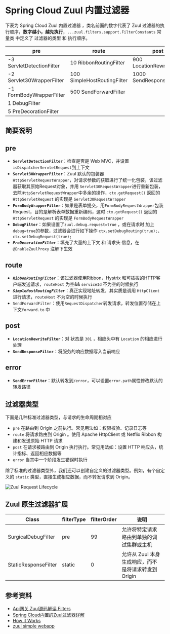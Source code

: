 # Spring Cloud Zuul 内置过滤器

下表为 Spring Cloud Zuul 内置过滤器 ，类名前面的数字代表了 Zuul 过滤器的执行顺序，**数字越小，越先执行**，`...zuul.filters.support.FilterConstants` 常量类 中定义了 过滤器的类型 和 执行顺序。

| pre                        | route                       | post                       | error              |
| -------------------------- | --------------------------- | -------------------------- | ------------------ |
| -3  ServletDetectionFilter | 10   RibbonRoutingFilter    | 900  LocationRewriteFilter | 0  SendErrorFilter |
| -2  Servlet30WrapperFilter | 100 SimpleHostRoutingFilter | 1000  SendResponseFilter   |                    |
| -1  FormBodyWrapperFilter  | 500 SendForwardFilter       |                            |                    |
| 1   DebugFilter            |                             |                            |                    |
| 5   PreDecorationFilter    |                             |                            | []()               |

## 简要说明

## pre

- **`ServletDetectionFilter`**：检查是否是 Web MVC，并设置`isDispatcherServletRequest`到上下文
- **`Servlet30WrapperFilter`**：Zuul 默认的包装器`HttpServletRequestWrapper`，对请求参数的获取进行了统一化包装，该过滤器获取其原始Request对象，并用 `Servlet30RequestWrapper`进行重新包装，去除`HttpServletRequestWrapper`中多余的操作，`ctx.getRequest()` 返回的 `HttpServletRequest` 的实现是 `Servlet30RequestWrapper`
- **`FormBodyWrapperFilter`**：如果是表单提交，用`FormBodyRequestWrapper`包装Request，目的是解析表单数据重新编码，这时 `ctx.getRequest()` 返回的 `HttpServletRequest` 的实现是 `FormBodyRequestWrapper`
- **`DebugFilter`**：如果设置了`zuul.debug.request=true` ，或在请求时 加上`debug=true`的参数，过滤器会进行如下操作 `ctx.setDebugRouting(true);`、`ctx.setDebugRequest(true);`
- _**`PreDecorationFilter`**_：填充了大量的上下文 和 请求头 信息，在 `@EnableZuulProxy` 注解下生效

## route

- _**`RibbonRoutingFilter`**_：该过滤器使用Ribbon，Hystrix 和可插拔的HTTP客户端发送请求，`routeHost` 为空&& `serviceId` 不为空的时候执行
- _**`SimpleHostRoutingFilter`**_：真正实现地址转发，其实质是调用 `HttpClient` 进行请求，`routeHost` 不为空的时候执行 
- `SendForwardFilter`：使用`RequestDispatcher`转发请求，转发位置存储在上下文`forward.to` 中

## post

- **`LocationRewriteFilter`**：对 状态是 `301` ，相应头中有 `Location` 的相应进行处理
- **`SendResponseFilter`**：将服务的响应数据写入当前响应

## error

- **`SendErrorFilter`**：默认转发到`/error`，可以设置`error.path`属性修改默认的转发路径



## 过滤器类型

下面是几种标准过滤器类型，与请求的生命周期相对应 

- `pre` 在路由到 Origin 之前执行。常见用法如：权限校验、记录日志等
- `route` 将请求路由到 Origin 。使用 Apache HttpClient 或 Netflix Ribbon 构建和发送原始 HTTP 请求
- `post` 在请求被路由到 Origin 执行执行。常见用法如：设置 HTTP 响应头，统计指标、返回相应数据等
- `error` 当其中一个阶段发生错误时执行

除了标准的过滤器类型外，我们还可以创建自定义的过滤器类型。例如，有个自定义的 `static` 类型，直接生成相应数据，而不转发请求到 Origin。

![Zuul Request Lifecycle](https://camo.githubusercontent.com/4eb7754152028cdebd5c09d1c6f5acc7683f0094/687474703a2f2f6e6574666c69782e6769746875622e696f2f7a75756c2f696d616765732f7a75756c2d726571756573742d6c6966656379636c652e706e67)



## Zuul 原生过滤器扩展

| Class                | filterType | filterOrder | 说明                                                |
| -------------------- | ---------- | ----------- | --------------------------------------------------- |
| SurgicalDebugFilter  | pre        | 99          | 允许将特定请求路由到单独的调试集群或主机            |
| StaticResponseFilter | static     | 0           | 允许从 Zuul 本身生成响应，而不是将请求转发到 Origin |



## 参考资料

- [Api网关 Zuul源码解读 Filters](https://www.slahser.com/2016/10/26/API%E7%BD%91%E5%85%B3-Zuul%E6%BA%90%E7%A0%81%E8%A7%A3%E8%AF%BB-filters/)
- [Spring Cloud内置的Zuul过滤器详解](http://www.itmuch.com/spring-cloud/zuul/zuul-filter-in-spring-cloud/)
- [How it Works](https://github.com/Netflix/zuul/wiki/How-it-Works)
- [zuul simple webapp](https://github.com/Netflix/zuul/wiki/zuul-simple-webapp)